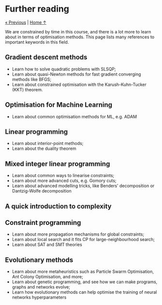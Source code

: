 # Further reading

[« Previous](../8_evolution) \| [Home ↑](../)

We are constrained by time in this course, and there is a lot more to learn about in terms of optimisation methods. This page lists many references to important keywords in this field.

## Gradient descent methods

- Learn how to solve quadratic problems with SLSQP;
- Learn about quasi-Newton methods for fast gradient converging methods like BFGS;
- Learn about constrained optimisation with the Karush-Kuhn-Tucker (KKT) theorem.

## Optimisation for Machine Learning

- Learn about common optimisation methods for ML, e.g. ADAM

## Linear programming

- Learn about interior-point methods;
- Learn about the duality theorem

## Mixed integer linear programming

- Learn about common ways to linearise constraints;
- Learn about more advanced cuts, e.g. Gomory cuts;
- Learn about advanced modelling tricks, like Benders' decomposition or Dantzig-Wolfe decomposition

## A quick introduction to complexity

## Constraint programming

- Learn about more propagation mechanisms for global constraints;
- Learn about local search and it fits CP for large-neighbourhood search;
- Learn about SAT and SMT theories

## Evolutionary methods

- Learn about more metaheuristics such as Particle Swarm Optimisation, Ant Colony Optimisation, and more;
- Learn about genetic programming, and see how we can make programs, graphs and networks evolve;
- Learn how evolutionary methods can help optimise the training of neural networks hyperparameters
